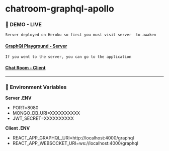 # chatroom-graphql-apollo
###  🚀   DEMO - LIVE
	Server deployed on Heroku so first you must visit server  to awaken
####  [GraphQl Playground - Server](https://chatroom-server-graphql.herokuapp.com/graphql "GraphQl Playground - Server")
	If you went to the server, you can go to the application
#### [Chat Room - Client](https://chatroom-client-apollo.vercel.app "Chat Room")

-----

###  🔑   Environment Variables
**Server .ENV**
- PORT=8080
- MONGO_DB_URI=XXXXXXXXXX
- JWT_SECRET=XXXXXXXXXX

**Client .ENV**
- REACT_APP_GRAPHQL_URI=http://localhost:4000/graphql
- REACT_APP_WEBSOCKET_URI=ws://localhost:4000/graphql
